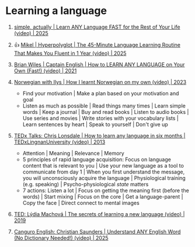 # Learning a language

1. [simple, actually | Learn ANY Language FAST for the Rest of Your Life (video) | 2025](https://www.youtube.com/watch?v=Iwj2Hw3bVT4)
1. :thumbsup: [Mikel | Hyperpolyglot | The 45-Minute Language Learning Routine That Makes You Fluent in 1 Year (video) | 2025](https://www.youtube.com/watch?v=hmlMK8VG2BE)
1. [Brian Wiles | Captain English | How to LEARN ANY LANGUAGE on Your Own (Fast!) (video) | 2021](https://www.youtube.com/watch?v=qYsHLUAlH_8)
1. [Norwegian with Ilys | How I learnt Norwegian on my own (video) | 2023](https://www.youtube.com/watch?v=uWQYqcFX8JE)
   - Find your motivation | Make a plan based on your motivation and goal
   - Listen as much as possible | Read things many times | Learn simple words | Keep a journal | Buy and read books |
     Listen to audio books | Use series and movies | Write stories with your vocabulary lists | Learn sentences by heart |
     Speak to yourself | Don't give up

1. [TEDx Talks: Chris Lonsdale | How to learn any language in six months | TEDxLingnanUniversity (video) | 2013](https://www.youtube.com/watch?v=d0yGdNEWdn0)
   - Attention | Meaning | Relevance | Memory
   - 5 principles of rapid language acquisition: Focus on language content that is relevant to you |
     Use your new language as a tool to communicate from day 1 |
     When you first understand the message, you will unconsciously acquire the language |
     Physiological training (e.g. speaking) | Psycho-physiological *state* matters
   - 7 actions: Listen a lot | Focus on getting the meaning first (before the words) | Start mixing |
     Focus on the core | Get a language-parent | Copy the face | Direct connect to mental images

1. [TED: Lýdia Machová | The secrets of learning a new language (video) | 2019](https://www.youtube.com/watch?v=o_XVt5rdpFY)
1. [Canguro English: Christian Saunders | Understand ANY English Word (No Dictionary Needed!) (video) | 2025](https://www.youtube.com/watch?v=2-QrjEcMIzs)

